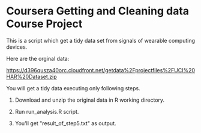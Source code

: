 Coursera Getting and Cleaning data Course Project
======================

This is a script which get a tidy data set from signals of wearable computing devices.

Here are the orginal data:

https://d396qusza40orc.cloudfront.net/getdata%2Fprojectfiles%2FUCI%20HAR%20Dataset.zip 

You will get a tidy data executing only following steps.

1. Download and unzip the original data in R working directory.

2. Run run_analysis.R script.

3. You'll get "result_of_step5.txt" as output. 


